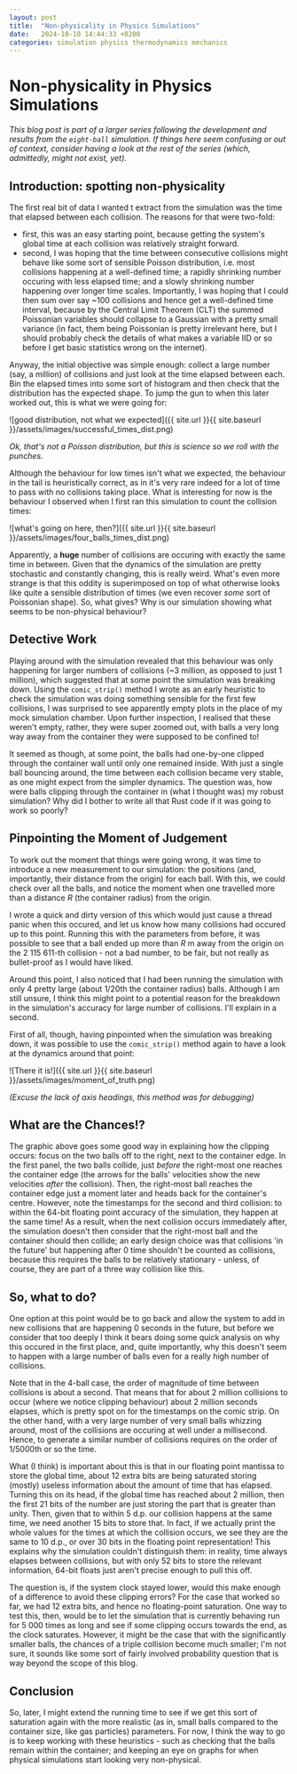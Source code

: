 ```yaml
---
layout: post
title:  "Non-physicality in Physics Simulations"
date:   2024-10-10 14:44:33 +0200
categories: simulation physics thermodynamics mechanics
---
```

# Non-physicality in Physics Simulations

*This blog post is part of a larger series following the development and results from the `eight-ball` simulation.
If things here seem confusing or out of context, consider having a look at the rest of the series (which, admittedly,
might not exist, yet).*

## Introduction: spotting non-physicality

The first real bit of data I wanted t extract from the simulation was the time that elapsed between each collision.
The reasons for that were two-fold:
- first, this was an easy starting point, because getting the system's global time at each collision was relatively
straight forward.
- second, I was hoping that the time between consecutive collisions might behave like some sort of sensible Poisson
distribution, i.e. most collisions happening at a well-defined time; a rapidly shrinking number occuring with less
elapsed time; and a slowly shrinking number happening over longer time scales. Importantly, I was hoping that I
could then sum over say ~100 collisions and hence get a well-defined time interval, because by the Central Limit
Theorem (CLT) the summed Poissonian variables should collapse to a Gaussian with a pretty small variance (in fact,
them being Poissonian is pretty irrelevant here, but I should probably check the details of what makes a variable
IID or so before I get basic statistics wrong on the internet).

Anyway, the initial objective was simple enough: collect a large number (say, a million) of collisions and just look
at the time elapsed between each. Bin the elapsed times into some sort of histogram and then check that the distribution
has the expected shape. To jump the gun to when this later worked out, this is what we were going for:

![good distribution, not what we expected]({{ site.url }}{{ site.baseurl }}/assets/images/successful_times_dist.png)

*Ok, that's not a Poisson distribution, but this is science so we roll with the punches.*

Although the behaviour for low times isn't what we expected, the behaviour in the tail is heuristically correct, as in it's very
rare indeed for a lot of time to pass with no collisions taking place. What is interesting for now is the behaviour I observed
when I first ran this simulation to count the collision times:

![what's going on here, then?]({{ site.url }}{{ site.baseurl }}/assets/images/four_balls_times_dist.png) 

Apparently, a **huge** number of collisions are occuring with exactly the same time in between. Given that the dynamics of
the simulation are pretty stochastic and constantly changing, this is really weird. What's even more strange is that this
oddity is superimposed on top of what otherwise looks like quite a sensible distribution of times (we even recover *some* sort
of Poissonian shape). So, what gives? Why is our simulation showing what seems to be non-physical behaviour?

## Detective Work

Playing around with the simulation revealed that this behaviour was only happening for larger numbers of collisions (~3 million,
as opposed to just 1 million), which suggested that at some point the simulation was breaking down. Using the `comic_strip()`
method I wrote as an early heuristic to check the simulation was doing something sensible for the first few collisions, I was
surprised to see apparently empty plots in the place of my mock simulation chamber. Upon further inspection, I realised that
these weren't empty, rather, they were super zoomed out, with balls a very long way away from the container they were supposed
to be confined to!

It seemed as though, at some point, the balls had one-by-one clipped through the container wall until only one remained inside.
With just a single ball bouncing around, the time between each collision became very stable, as one might expect from the
simpler dynamics. The question was, how were balls clipping through the container in (what I thought was) my robust simulation?
Why did I bother to write all that Rust code if it was going to work so poorly?

## Pinpointing the Moment of Judgement

To work out the moment that things were going wrong, it was time to introduce a new measurement to our simulation: the positions
(and, importantly, their distance from the origin) for each ball. With this, we could check over all the balls, and notice
the moment when one travelled more than a distance *R* (the container radius) from the origin.

I wrote a quick and dirty version of this which would just cause a thread panic when this occured, and let us know how many
collisions had occured up to this point. Running this with the parameters from before, it was possible to see that a ball ended
up more than *R* m away from the origin on the 2 115 611-th collision - not a bad number, to be fair, but not really as
bullet-proof as I would have liked. 

Around this point, I also noticed that I had been running the simulation with only 4 pretty large (about 1/20th the container
radius) balls. Although I am still unsure, I think this might point to a potential reason for the breakdown in the simulation's
accuracy for large number of collisions. I'll explain in a second.

First of all, though, having pinpointed when the simulation was breaking down, it was possible to use the `comic_strip()` method
again to have a look at the dynamics around that point:

![There it is!]({{ site.url }}{{ site.baseurl }}/assets/images/moment_of_truth.png) 

*(Excuse the lack of axis headings, this method was for debugging)*

## What are the Chances!?

The graphic above goes some good way in explaining how the clipping occurs: focus on the two balls off to the right, next to the
container edge. In the first panel, the two balls collide, just *before* the right-most one reaches the container edge (the arrows
for the balls' velocities show the new velocities *after* the collision). Then, the right-most ball reaches the container edge just
a moment later and heads back for the container's centre. However, note the timestamps for the second and third collision: to
within the 64-bit floating point accuracy of the simulation, they happen at the same time! As a result, when the next collision
occurs immediately after, the simulation doesn't then consider that the right-most ball and the container should then collide; an
early design choice was that collisions 'in the future' but happening after 0 time shouldn't be counted as collisions, because this
requires the balls to be relatively stationary - unless, of course, they are part of a three way collision like this.

## So, what to do?

One option at this point would be to go back and allow the system to add in new collisions that are happening 0 seconds in the future,
but before we consider that too deeply I think it bears doing some quick analysis on why this occured in the first place, and, quite
importantly, why this doesn't seem to happen with a large number of balls even for a really high number of collisions.

Note that in the 4-ball case, the order of magnitude of time between collisions is about a second. That means that for about 2 million
collisions to occur (where we notice clipping behaviour) about 2 million seconds elapses, which is pretty spot on for the timestamps
on the comic strip. On the other hand, with a very large number of very small balls whizzing around, most of the collisions are
occuring at well under a millisecond. Hence, to generate a similar number of collisions requires on the order of 1/5000th or so the
time.

What (I think) is important about this is that in our floating point mantissa to store the global time, about 12 extra bits are being
saturated storing (mostly) useless information about the amount of time that has elapsed. Turning this on its head, if the global
time has reached about 2 million, then the first 21 bits of the number are just storing the part that is greater than unity. Then,
given that to within 5 d.p. our collision happens at the same time, we need another 15 bits to store that. In fact, if we actually
print the whole values for the times at which the collision occurs, we see they are the same to 10 d.p., or over 30 bits in the
floating point representation! This explains why the simulation couldn't distinguish them: in reality, time always elapses between
collisions, but with only 52 bits to store the relevant information, 64-bit floats just aren't precise enough to pull this off.

The question is, if the system clock stayed lower, would this make enough of a difference to avoid these clipping errors? For the
case that worked so far, we had 12 extra bits, and hence no floating-point saturation. One way to test this, then, would be to 
let the simulation that is currently behaving run for 5 000 times as long and see if some clipping occurs towards the end, as the
clock saturates. However, it might be the case that with the significantly smaller balls, the chances of a triple collision become
much smaller; I'm not sure, it sounds like some sort of fairly involved probability question that is way beyond the scope of this blog.

## Conclusion

So, later, I might extend the running time to see if we get this sort of saturation again with the more realistic (as in, small
balls compared to the container size, like gas particles) parameters. For now, I think the way to go is to keep working with these
heuristics - such as checking that the balls remain within the container; and keeping an eye on graphs for when physical simulations
start looking very non-physical. 

